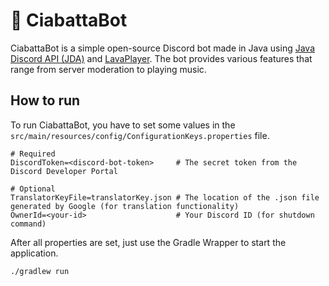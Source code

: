 # :baguette_bread: CiabattaBot

CiabattaBot is a simple open-source Discord bot made in Java using [Java Discord API (JDA)](https://github.com/DV8FromTheWorld/JDA) and [LavaPlayer](https://github.com/sedmelluq/lavaplayer).
The bot provides various features that range from server moderation to playing music.

## How to run

To run CiabattaBot, you have to set some values in the `src/main/resources/config/ConfigurationKeys.properties` file.

```properties
# Required
DiscordToken=<discord-bot-token>     # The secret token from the Discord Developer Portal

# Optional
TranslatorKeyFile=translatorKey.json # The location of the .json file generated by Google (for translation functionality)
OwnerId=<your-id>                    # Your Discord ID (for shutdown command)
```

After all properties are set, just use the Gradle Wrapper to start the application.

```bash
./gradlew run
```
